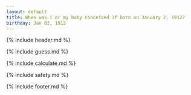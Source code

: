 ```yaml
---
layout: default
title: When was I or my baby conceived if born on January 2, 1912?
birthday: Jan 02, 1912
---
```


{% include header.md %}

{% include guess.md %}

{% include calculate.md %}

{% include safety.md %}

{% include footer.md %}



